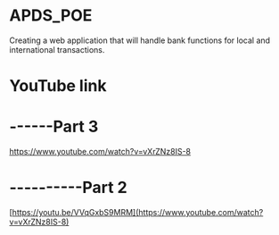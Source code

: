 # APDS_POE
Creating a web application that will handle bank functions for local and international transactions.

# YouTube link
# ------Part 3
https://www.youtube.com/watch?v=vXrZNz8IS-8
# ----------Part 2
[https://youtu.be/VVqGxbS9MRM](https://www.youtube.com/watch?v=vXrZNz8IS-8)
